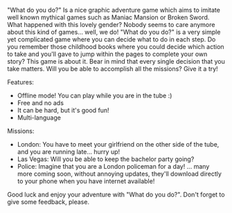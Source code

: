 "What do you do?" Is a nice graphic adventure game which aims to imitate well known mythical games such as Maniac Mansion or Broken Sword. What happened with this lovely gender?
Nobody seems to care anymore about this kind of games... well, we do!
"What do you do?" is a very simple yet complicated game where you can decide what to do in each step. Do you remember those childhood books where you could decide which action to take and you'll gave to jump within the pages to complete your own story? This game is about it. Bear in mind that every single decision that you take matters.
Will you be able to accomplish all the missions? Give it a try!

Features:
- Offline mode! You can play while you are in the tube :)
- Free and no ads
- It can be hard, but it's good fun!
- Multi-language

Missions:
- London: You have to meet your girlfriend on the other side of the tube, and you are running late... hurry up!
- Las Vegas: Will you be able to keep the bachelor party going?
- Police: Imagine that you are a London policeman for a day!
... many more coming soon, without annoying updates, they'll download directly to your phone when you have internet available!

Good luck and enjoy your adventure with "What do you do?".
Don't forget to give some feedback, please.
